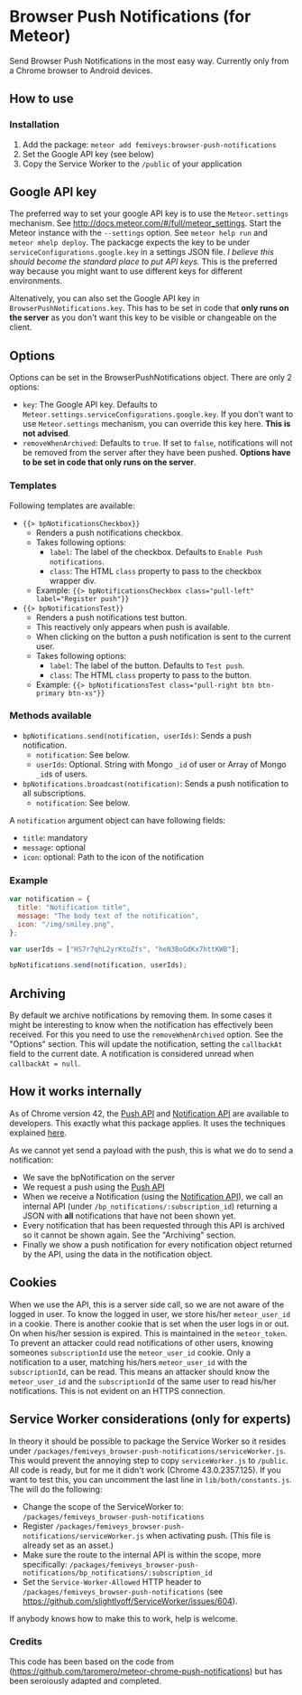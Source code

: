 # Browser Push Notifications (for Meteor)
Send Browser Push Notifications in the most easy way.
Currently only from a Chrome browser to Android devices.

## How to use
### Installation
1. Add the package: `meteor add femiveys:browser-push-notifications`
2. Set the Google API key (see below)
3. Copy the Service Worker to the `/public` of your application

## Google API key
The preferred way to set your google API key is to use the `Meteor.settings` mechanism. See http://docs.meteor.com/#/full/meteor_settings.
Start the Meteor instance with the `--settings` option. See `meteor help run` and `meteor mhelp deploy`.
The packacge expects the key to be under `serviceConfigurations.google.key` in a settings JSON file. *I believe this should become the standard place to put API keys.*
This is the preferred way because you might want to use different keys for different environments.

Altenatively, you can also set the Google API key in `BrowserPushNotifications.key`. This has to be set in code that **only runs on the server** as you don't want this key to be visible or changeable on the client.

## Options
Options can be set in the BrowserPushNotifications object. There are only 2 options:
- `key`: The Google API key. Defaults to `Meteor.settings.serviceConfigurations.google.key`. If you don't want to use `Meteor.settings` mechanism, you can override this key here. **This is not advised**.
- `removeWhenArchived`: Defaults to `true`. If set to `false`, notifications will not be removed from the server after they have been pushed.
**Options have to be set in code that only runs on the server**.

### Templates
Following templates are available:
- `{{> bpNotificationsCheckbox}}`
  - Renders a push notifications checkbox.
  - Takes following options:
    - `label`: The label of the checkbox. Defaults to `Enable Push notifications`.
    - `class`: The HTML `class` property to pass to the checkbox wrapper div.
  - Example: `{{> bpNotificationsCheckbox class="pull-left" label="Register push"}}`
- `{{> bpNotificationsTest}}`
  - Renders a push notifications test button.
  - This reactively only appears when push is available.
  - When clicking on the button a push notification is sent to the current user.
  - Takes following options:
    - `label`: The label of the button. Defaults to `Test push`.
    - `class`: The HTML `class` property to pass to the button.
  - Example: `{{> bpNotificationsTest class="pull-right btn btn-primary btn-xs"}}`

### Methods available
- `bpNotifications.send(notification, userIds)`: Sends a push notification.
  - `notification`: See below.
  - `userIds`: Optional. String with Mongo `_id` of user or Array of Mongo `_id`s of users.
- `bpNotifications.broadcast(notification)`: Sends a push notification to all subscriptions.
  - `notification`: See below.

A `notification` argument object can have following fields: 
- `title`: mandatory
- `message`: optional
- `icon`: optional: Path to the icon of the notification

### Example
```javascript
var notification = {
  title: "Notification title",
  message: "The body text of the notification",
  icon: "/img/smiley.png",
};

var userIds = ["HS7r7qhL2yrKtoZfs", "heN3BoGdKx7httKWB"];

bpNotifications.send(notification, userIds);
```

## Archiving
By default we archive notifications by removing them.
In some cases it might be interesting to know when the notification has effectively been received. For this you need to use the `removeWhenArchived` option. See the "Options" section. This will update the notification, setting the `callbackAt` field to the current date. A notification is considered unread when `callbackAt = null`.

## How it works internally
As of Chrome version 42, the [Push API](http://w3c.github.io/push-api/) and [Notification API](https://notifications.spec.whatwg.org/) are available to developers.
This exactly what this package applies. It uses the techniques explained [here](http://updates.html5rocks.com/2015/03/push-notificatons-on-the-open-web).

As we cannot yet send a payload with the push, this is what we do to send a notification:
- We save the bpNotification on the server
- We request a push using the [Push API](http://w3c.github.io/push-api/)
- When we receive a Notification (using the [Notification API](https://notifications.spec.whatwg.org/)), we call an internal API (under `/bp_notifications/:subscription_id`) returning a JSON with **all** notifications that have not been shown yet.
- Every notification that has been requested through this API is archived so it cannot be shown again. See the "Archiving" section.
- Finally we show a push notification for every notification object returned by the API, using the data in the notification object.

## Cookies
When we use the API, this is a server side call, so we are not aware of the logged in user. To know the logged in user, we store his/her `meteor_user_id` in a cookie. There is another cookie that is set when the user logs in or out. On when his/her session is expired. This is maintained in the `meteor_token`.
To prevent an attacker could read notifications of other users, knowing someones `subscriptionId` use the `meteor_user_id` cookie. Only a notification to a user, matching his/hers `meteor_user_id` with the `subscriptionId`, can be read.
This means an attacker should know the `meteor_user_id` and the `subscriptionId` of the same user to read his/her notifications. This is not evident on an HTTPS connection.

## Service Worker considerations (only for experts)
In theory it should be possible to package the Service Worker so it resides under `/packages/femiveys_browser-push-notifications/serviceWorker.js`. This would prevent the annoying step to copy `serviceWorker.js` to `/public`.
All code is ready, but for me it didn't work (Chrome 43.0.2357.125).
If you want to test this, you can uncomment the last line in `lib/both/constants.js`. The will do the following:
- Change the scope of the ServiceWorker to: `/packages/femiveys_browser-push-notifications`
- Register `/packages/femiveys_browser-push-notifications/serviceWorker.js` when activating push. (This file is already set as an asset.)
- Make sure the route to the internal API is within the scope, more specifically: `/packages/femiveys_browser-push-notifications/bp_notifications/:subscription_id`
- Set the `Service-Worker-Allowed` HTTP header to `/packages/femiveys_browser-push-notifications` (see https://github.com/slightlyoff/ServiceWorker/issues/604).
 
If anybody knows how to make this to work, help is welcome.

### Credits
This code has been based on the code from (https://github.com/taromero/meteor-chrome-push-notifications) but has been seroiously adapted and completed.
